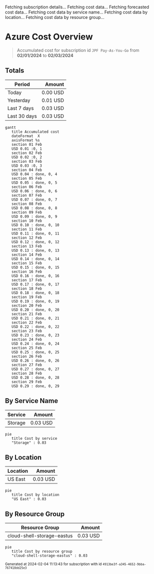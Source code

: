 Fetching subscription details...
Fetching cost data...
Fetching forecasted cost data...
Fetching cost data by service name...
Fetching cost data by location...
Fetching cost data by resource group...
# Azure Cost Overview

> Accumulated cost for subscription id `JPF Pay-As-You-Go` from **02/01/2024** to **02/03/2024**

## Totals

|Period|Amount|
|---|---:|
|Today|0.00 USD|
|Yesterday|0.01 USD|
|Last 7 days|0.03 USD|
|Last 30 days|0.03 USD|

```mermaid
gantt
   title Accumulated cost
   dateFormat  X
   axisFormat %s
   section 01 Feb
   USD 0.01 :0, 1
   section 02 Feb
   USD 0.02 :0, 2
   section 03 Feb
   USD 0.03 :0, 3
   section 04 Feb
   USD 0.04 : done, 0, 4
   section 05 Feb
   USD 0.05 : done, 0, 5
   section 06 Feb
   USD 0.06 : done, 0, 6
   section 07 Feb
   USD 0.07 : done, 0, 7
   section 08 Feb
   USD 0.08 : done, 0, 8
   section 09 Feb
   USD 0.09 : done, 0, 9
   section 10 Feb
   USD 0.10 : done, 0, 10
   section 11 Feb
   USD 0.11 : done, 0, 11
   section 12 Feb
   USD 0.12 : done, 0, 12
   section 13 Feb
   USD 0.13 : done, 0, 13
   section 14 Feb
   USD 0.14 : done, 0, 14
   section 15 Feb
   USD 0.15 : done, 0, 15
   section 16 Feb
   USD 0.16 : done, 0, 16
   section 17 Feb
   USD 0.17 : done, 0, 17
   section 18 Feb
   USD 0.18 : done, 0, 18
   section 19 Feb
   USD 0.19 : done, 0, 19
   section 20 Feb
   USD 0.20 : done, 0, 20
   section 21 Feb
   USD 0.21 : done, 0, 21
   section 22 Feb
   USD 0.22 : done, 0, 22
   section 23 Feb
   USD 0.23 : done, 0, 23
   section 24 Feb
   USD 0.24 : done, 0, 24
   section 25 Feb
   USD 0.25 : done, 0, 25
   section 26 Feb
   USD 0.26 : done, 0, 26
   section 27 Feb
   USD 0.27 : done, 0, 27
   section 28 Feb
   USD 0.28 : done, 0, 28
   section 29 Feb
   USD 0.29 : done, 0, 29
```

## By Service Name

|Service|Amount|
|---|---:|
|Storage|0.03 USD|

```mermaid
pie
   title Cost by service
   "Storage" : 0.03
```

## By Location

|Location|Amount|
|---|---:|
|US East|0.03 USD|

```mermaid
pie
   title Cost by location
   "US East" : 0.03
```

## By Resource Group

|Resource Group|Amount|
|---|---:|
|cloud-shell-storage-eastus|0.03 USD|

```mermaid
pie
   title Cost by resource group
   "cloud-shell-storage-eastus" : 0.03
```

<sup>Generated at 2024-02-04 11:13:43 for subscription with id `4913be3f-a345-4652-9bba-767418dd25e3`</sup>
